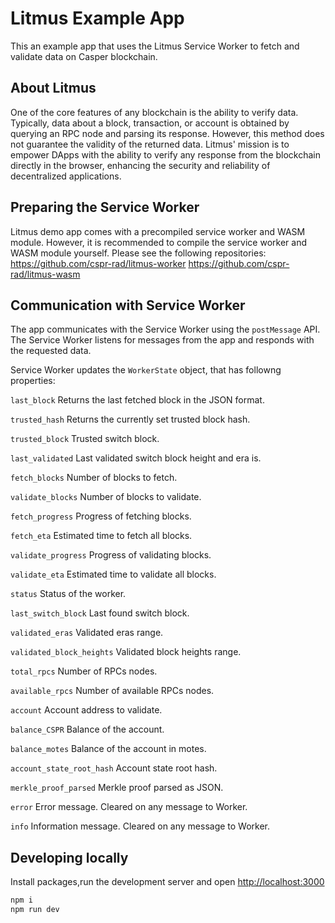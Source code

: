# Litmus Example App

This an example app that uses the Litmus Service Worker to fetch and validate data on Casper blockchain.

## About Litmus

One of the core features of any blockchain is the ability to verify data. Typically, data about a block, transaction, or account is obtained by querying an RPC node and parsing its response. However, this method does not guarantee the validity of the returned data. Litmus' mission is to empower DApps with the ability to verify any response from the blockchain directly in the browser, enhancing the security and reliability of decentralized applications.

## Preparing the Service Worker

Litmus demo app comes with a precompiled service worker and WASM module. However, it is recommended to compile the service worker and WASM module yourself.
Please see the following repositories:
https://github.com/cspr-rad/litmus-worker
https://github.com/cspr-rad/litmus-wasm

## Communication with Service Worker

The app communicates with the Service Worker using the `postMessage` API. The Service Worker listens for messages from
the app and responds with the requested data.

Service Worker updates the `WorkerState` object, that has followng properties:

`last_block`
Returns the last fetched block in the JSON format.

`trusted_hash`
Returns the currently set trusted block hash.

`trusted_block`
Trusted switch block.

`last_validated`
Last validated switch block height and era is.

`fetch_blocks`
Number of blocks to fetch.

`validate_blocks`
Number of blocks to validate.

`fetch_progress`
Progress of fetching blocks.

`fetch_eta`
Estimated time to fetch all blocks.

`validate_progress`
Progress of validating blocks.

`validate_eta`
Estimated time to validate all blocks.

`status`
Status of the worker.

`last_switch_block`
Last found switch block.

`validated_eras`
Validated eras range.

`validated_block_heights`
Validated block heights range.

`total_rpcs`
Number of RPCs nodes.

`available_rpcs`
Number of available RPCs nodes.

`account`
Account address to validate.

`balance_CSPR`
Balance of the account.

`balance_motes`
Balance of the account in motes.

`account_state_root_hash`
Account state root hash.

`merkle_proof_parsed`
Merkle proof parsed as JSON.

`error`
Error message. Cleared on any message to Worker.

`info`
Information message. Cleared on any message to Worker.

## Developing locally

Install packages,run the development server and open [http://localhost:3000](http://localhost:3000)

```bash
npm i
npm run dev
```
